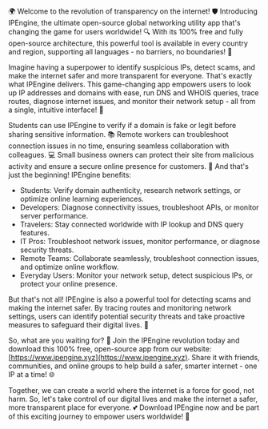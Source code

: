 🌍 Welcome to the revolution of transparency on the internet! 🛡️ Introducing IPEngine, the ultimate open-source global networking utility app that's changing the game for users worldwide! 🔍 With its 100% free and fully open-source architecture, this powerful tool is available in every country and region, supporting all languages - no barriers, no boundaries! 📡

Imagine having a superpower to identify suspicious IPs, detect scams, and make the internet safer and more transparent for everyone. That's exactly what IPEngine delivers. This game-changing app empowers users to look up IP addresses and domains with ease, run DNS and WHOIS queries, trace routes, diagnose internet issues, and monitor their network setup - all from a single, intuitive interface! 🔩

Students can use IPEngine to verify if a domain is fake or legit before sharing sensitive information. 📚 Remote workers can troubleshoot connection issues in no time, ensuring seamless collaboration with colleagues. 💻 Small business owners can protect their site from malicious activity and ensure a secure online presence for customers. 👥 And that's just the beginning! IPEngine benefits:

* Students: Verify domain authenticity, research network settings, or optimize online learning experiences.
* Developers: Diagnose connectivity issues, troubleshoot APIs, or monitor server performance.
* Travelers: Stay connected worldwide with IP lookup and DNS query features.
* IT Pros: Troubleshoot network issues, monitor performance, or diagnose security threats.
* Remote Teams: Collaborate seamlessly, troubleshoot connection issues, and optimize online workflow.
* Everyday Users: Monitor your network setup, detect suspicious IPs, or protect your online presence.

But that's not all! IPEngine is also a powerful tool for detecting scams and making the internet safer. By tracing routes and monitoring network settings, users can identify potential security threats and take proactive measures to safeguard their digital lives. 💪

So, what are you waiting for? 🚀 Join the IPEngine revolution today and download this 100% free, open-source app from our website: [https://www.ipengine.xyz](https://www.ipengine.xyz). Share it with friends, communities, and online groups to help build a safer, smarter internet - one IP at a time! 🌐

Together, we can create a world where the internet is a force for good, not harm. So, let's take control of our digital lives and make the internet a safer, more transparent place for everyone. 💕 Download IPEngine now and be part of this exciting journey to empower users worldwide! 🌟